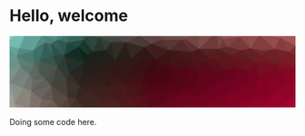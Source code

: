 # Hello, welcome

![bg.1600x400.jpg](https://raw.githubusercontent.com/yikstinis/yikstinis/main/images/bg.1600x400.jpg)

Doing some code here.
